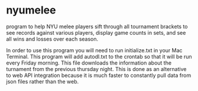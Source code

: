# nyumelee
program to help NYU melee players sift through all tournament brackets to see records against various players, display game counts in sets, and see all wins and losses over each season. 

In order to use this program you will need to run initialize.txt in your Mac Terminal. This program will add autodl.txt to the crontab so that it will be run every Friday morning. This file downloads the information about the turnament from the previous thursday night. This is done as an alternative to web API integration because it is much faster to constantly pull data from json files rather than the web. 

